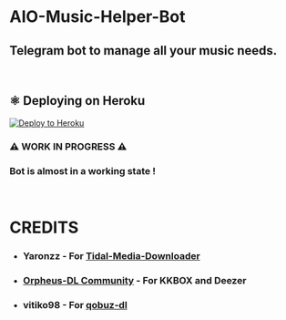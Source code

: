 # AIO-Music-Helper-Bot
## Telegram bot to manage all your music needs.
<br>

## ⚛️ Deploying on Heroku

<p><a href="https://dashboard.heroku.com/new?button-url=https%3A%2F%2Fgithub.com%2F&template=https://github.com/CangkirKosong/AIO-MH"> <img src="https://img.shields.io/badge/Deploy%20To%20Heroku-blueviolet?style=for-the-badge&logo=heroku" alt="Deploy to Heroku" /></a></p>



### ⚠️ WORK IN PROGRESS ⚠️
### Bot is almost in a working state !
<br>

# CREDITS
- ### Yaronzz - For [Tidal-Media-Downloader](https://github.com/yaronzz/Tidal-Media-Downloader)
- ### [Orpheus-DL Community](https://github.com/yarrm80s/orpheusdl) - For KKBOX and Deezer 
- ### vitiko98 - For [qobuz-dl](https://github.com/vitiko98/qobuz-dl)
